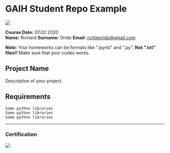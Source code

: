 # GAIH Student Repo Example
![](img/logo.png)

**Course Date:** 07.02.2020  
**Name:** Richard 
**Surname:** Orido 
**Email:** richieorido@gmail.com 

**Note:** Your homeworks can be formats like ".ipynb" and ".py". **Not ".txt" files!!** Make sure that your codes works.  

## Project Name
Description of your project.

## Requirements
```
Some python libraries
Some python libraries
Some python libraries
```
---

### Certification
![](img/certificate_ex.png)

